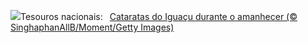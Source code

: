 ![](https://www.bing.com/th?id=OHR.IguazuTurism_PT-BR9760109650_UHD.jpg&w=1000)Tesouros nacionais:&nbsp;&ensp;[Cataratas do Iguaçu durante o amanhecer (© SinghaphanAllB/Moment/Getty Images)](https://www.bing.com/th?id=OHR.IguazuTurism_PT-BR9760109650_UHD.jpg)
<br><br/>
